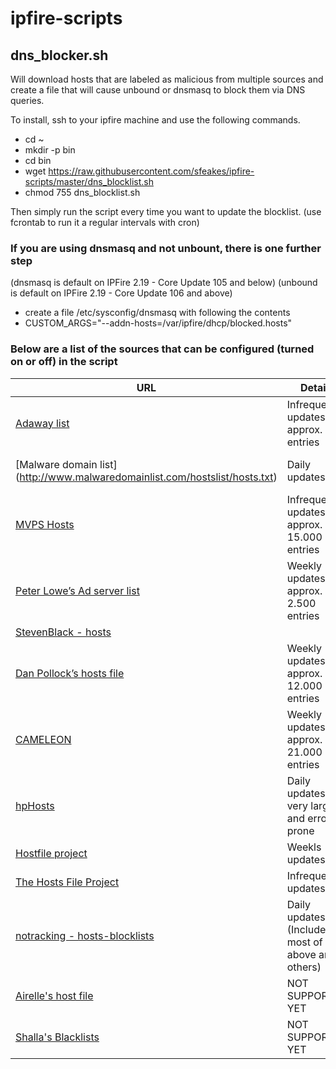 # ipfire-scripts #

## dns_blocker.sh ##

Will download hosts that are labeled as malicious from multiple sources and create a file that will cause unbound or dnsmasq to block them via DNS queries. 

To install, ssh to your ipfire machine and use the following commands.
- cd ~
- mkdir -p bin
- cd bin
- wget https://raw.githubusercontent.com/sfeakes/ipfire-scripts/master/dns_blocklist.sh
- chmod 755 dns_blocklist.sh

Then simply run the script every time you want to update the blocklist. (use fcrontab to run it a regular intervals with cron)

### If you are using dnsmasq and not unbount, there is one further step ###
(dnsmasq is default on IPFire 2.19 - Core Update 105 and below)
(unbound is default on IPFire 2.19 - Core Update 106 and above)

- create a file /etc/sysconfig/dnsmasq with following the contents
- CUSTOM_ARGS="--addn-hosts=/var/ipfire/dhcp/blocked.hosts"


### Below are a list of the sources that can be configured (turned on or off) in the script ###

| URL                                                                              | Details                                                 | License |
| -------                                                                          | -------                                                 | ------- |
|[Adaway list](https://adaway.org/hosts.txt)                                       | Infrequent updates, approx. 400 entries                 | CC Attribution 3.0 |
|[Malware domain list] (http://www.malwaredomainlist.com/hostslist/hosts.txt)      | Daily updates                                           | non-commercial community project |
|[MVPS Hosts](http://winhelp2002.mvps.org/hosts.htm)                               | Infrequent updates, approx. 15.000 entries              | CC Attribution-NonCommercial-ShareAlike 4.0 |
|[Peter Lowe’s Ad server list](http://pgl.yoyo.org/adservers/)                     | Weekly updates, approx. 2.500 entries                   | ? |
|[StevenBlack - hosts](https://github.com/StevenBlack/hosts/)                      |                                                         | ? |
|[Dan Pollock’s hosts file](http://someonewhocares.org/hosts/)                     | Weekly updates, approx. 12.000 entries                  | non-commercial |
|[CAMELEON](http://sysctl.org/cameleon/)                                           | Weekly updates, approx. 21.000 entries                  | ? |
|[hpHosts‎](http://www.hosts-file.net/)                                             | Daily updates, very large and error prone               | *Read [Terms of Use](http://www.hosts-file.net/)* |
|[Hostfile project](http://hostsfile.org/hosts.html)                               | Weekls updates                                          | LGPL as GPLv2 |
|[The Hosts File Project](http://hostsfile.mine.nu)                                | Infrequent updates                                      | LGPL |
|[notracking - hosts-blocklists](https://github.com/notracking/hosts-blocklists)   | Daily updates, (Includes most of above and others)      | ? |
|[Airelle's host file](http://rlwpx.free.fr/WPFF/hosts.htm)                        | NOT SUPPORTED YET                                       | CC Attribution 3.0 |
|[Shalla's Blacklists ](http://www.shallalist.de/)                                 | NOT SUPPORTED YET                                       | ? |

